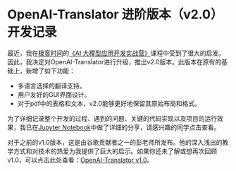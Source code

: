 # OpenAI-Translator 进阶版本（v2.0）开发记录

最近，我在[极客时间](https://time.geekbang.org/)的[《AI 大模型应用开发实战营》](https://u.geekbang.org/subject/llm/1005515)课程中受到了很大的启发。因此，我决定对OpenAI-Translator进行升级，推出v2.0版本。此版本在原有的基础上，新增了如下功能：

- 多语言选择的翻译支持。
- 用户友好的GUI界面设计。
- 对于pdf中的表格和文本，v2.0能够更好地保留其原始布局和格式。

为了详细记录整个开发的过程、遇到的问题、关键的代码实现以及项目的运行效果，我已在[Jupyter Notebook](链接_to_your_notebook)中做了详细的分享，请感兴趣的同学点击查看。

对于之前的v1.0版本，这是由谷歌贡献者之一的彭老师所发布。他的深入浅出的教学方式和对技术的热爱为我提供了巨大的启示。如果你还未了解或想再次回顾v1.0，可以点击此处查看：[OpenAI-Translator v1.0](https://github.com/DjangoPeng/openai-quickstart/blob/main/openai-translator/README-CN.md)。

